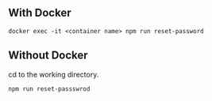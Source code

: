 ## With Docker

```
docker exec -it <container name> npm run reset-password
```

## Without Docker

cd to the working directory.

```bash
npm run reset-passswrod
```